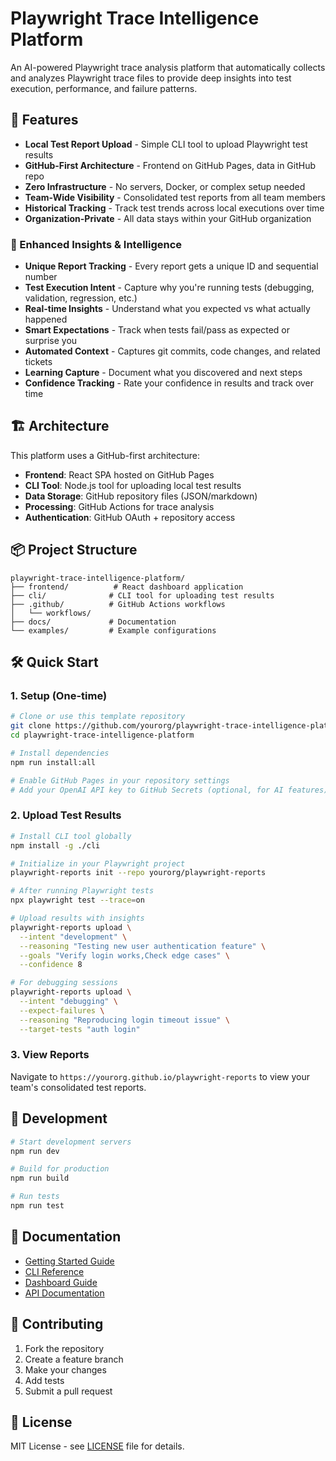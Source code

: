 # Playwright Trace Intelligence Platform

An AI-powered Playwright trace analysis platform that automatically collects and analyzes Playwright trace files to provide deep insights into test execution, performance, and failure patterns.

## 🚀 Features

- **Local Test Report Upload** - Simple CLI tool to upload Playwright test results
- **GitHub-First Architecture** - Frontend on GitHub Pages, data in GitHub repo
- **Zero Infrastructure** - No servers, Docker, or complex setup needed
- **Team-Wide Visibility** - Consolidated test reports from all team members
- **Historical Tracking** - Track test trends across local executions over time
- **Organization-Private** - All data stays within your GitHub organization

### 🧠 Enhanced Insights & Intelligence

- **Unique Report Tracking** - Every report gets a unique ID and sequential number
- **Test Execution Intent** - Capture why you're running tests (debugging, validation, regression, etc.)
- **Real-time Insights** - Understand what you expected vs what actually happened
- **Smart Expectations** - Track when tests fail/pass as expected or surprise you
- **Automated Context** - Captures git commits, code changes, and related tickets
- **Learning Capture** - Document what you discovered and next steps
- **Confidence Tracking** - Rate your confidence in results and track over time

## 🏗️ Architecture

This platform uses a GitHub-first architecture:

- **Frontend**: React SPA hosted on GitHub Pages
- **CLI Tool**: Node.js tool for uploading local test results
- **Data Storage**: GitHub repository files (JSON/markdown)
- **Processing**: GitHub Actions for trace analysis
- **Authentication**: GitHub OAuth + repository access

## 📦 Project Structure

```
playwright-trace-intelligence-platform/
├── frontend/          # React dashboard application
├── cli/              # CLI tool for uploading test results
├── .github/          # GitHub Actions workflows
│   └── workflows/
├── docs/             # Documentation
└── examples/         # Example configurations
```

## 🛠️ Quick Start

### 1. Setup (One-time)

```bash
# Clone or use this template repository
git clone https://github.com/yourorg/playwright-trace-intelligence-platform.git
cd playwright-trace-intelligence-platform

# Install dependencies
npm run install:all

# Enable GitHub Pages in your repository settings
# Add your OpenAI API key to GitHub Secrets (optional, for AI features)
```

### 2. Upload Test Results

```bash
# Install CLI tool globally
npm install -g ./cli

# Initialize in your Playwright project
playwright-reports init --repo yourorg/playwright-reports

# After running Playwright tests
npx playwright test --trace=on

# Upload results with insights
playwright-reports upload \
  --intent "development" \
  --reasoning "Testing new user authentication feature" \
  --goals "Verify login works,Check edge cases" \
  --confidence 8

# For debugging sessions
playwright-reports upload \
  --intent "debugging" \
  --expect-failures \
  --reasoning "Reproducing login timeout issue" \
  --target-tests "auth login"
```

### 3. View Reports

Navigate to `https://yourorg.github.io/playwright-reports` to view your team's consolidated test reports.

## 🔧 Development

```bash
# Start development servers
npm run dev

# Build for production
npm run build

# Run tests
npm run test
```

## 📖 Documentation

- [Getting Started Guide](docs/getting-started.md)
- [CLI Reference](docs/cli-reference.md)
- [Dashboard Guide](docs/dashboard-guide.md)
- [API Documentation](docs/api.md)

## 🤝 Contributing

1. Fork the repository
2. Create a feature branch
3. Make your changes
4. Add tests
5. Submit a pull request

## 📄 License

MIT License - see [LICENSE](LICENSE) file for details. 